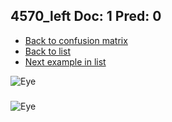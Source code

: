 ## 4570_left Doc: 1 Pred: 0
- [Back to confusion matrix](https://github.com/juliandewit/kaggle_retinopathy/blob/master/matrix.md)
- [Back to list](https://github.com/juliandewit/kaggle_retinopathy/blob/master/lists/10/list.md)
- [Next example in list](https://github.com/juliandewit/kaggle_retinopathy/blob/master/lists/10/46/4614_left.md)

![Eye](https://retinopaty.blob.core.windows.net/size1024/4570_left_1.jpeg)

### 

![Eye]()
